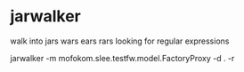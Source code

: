 # jarwalker
walk into jars wars ears rars looking for regular expressions

  jarwalker -m mofokom.slee.testfw.model.FactoryProxy -d . -r
  
  
